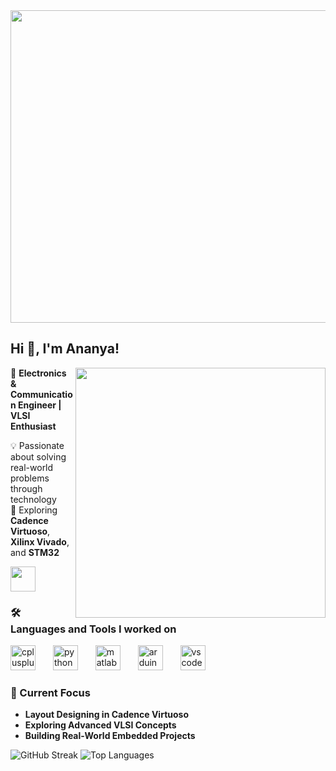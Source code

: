 
<img align="center" src="https://media3.giphy.com/media/v1.Y2lkPTc5MGI3NjExMng3amgxZmtwajd3ODJzaGN2dzBqNmQ2cGc5cnViMXV2ZHBqZ3d3dyZlcD12MV9pbnRlcm5hbF9naWZfYnlfaWQmY3Q9Zw/ZYZEFjLzOV3fq/giphy.gif" height="500" width="1500" />

## Hi 👋, I'm Ananya! 
<img align="right" src="https://media1.giphy.com/media/v1.Y2lkPTc5MGI3NjExNjB2YTE0YTA3bDkxNGM0YWMyNHFxdm9nOHYyb21hc2JjOTk0a2l0ZyZlcD12MV9pbnRlcm5hbF9naWZfYnlfaWQmY3Q9Zw/rwB9IjV1zYcRa/giphy.gif" height="400" width="400" />

🚀 **Electronics & Communication Engineer | VLSI Enthusiast**  

💡 Passionate about solving real-world problems through technology  
🔬 Exploring **Cadence Virtuoso**, **Xilinx Vivado**, and **STM32**  

[<img src="https://cdn.jsdelivr.net/gh/devicons/devicon/icons/linkedin/linkedin-original.svg" height="40">](https://www.linkedin.com/in/ananya)



### 🛠️ Languages and Tools I worked on

<div align="left">
  <!-- img src="https://img.shields.io/badge/Verilog-8A2BE2?style=for-the-badge&logo=verilog&logoColor=white&shape=circle" />
  <img width="10" /-->
  <!--img src="https://img.shields.io/badge/STM32-03234B?style=for-the-badge&logo=stmicroelectronics&logoColor=white&shape=circle" />
  <img width="10" /-->
  <img src="https://cdn.jsdelivr.net/gh/devicons/devicon/icons/cplusplus/cplusplus-original.svg" height="40" alt="cplusplus logo"  />
  <img width="20" />
  <img src="https://cdn.jsdelivr.net/gh/devicons/devicon/icons/python/python-original.svg" height="40" alt="python logo"  />
  <img width="20" />
  <img src="https://cdn.jsdelivr.net/gh/devicons/devicon/icons/matlab/matlab-original.svg" height="40" alt="matlab logo"  />
  <img width="20" />
  <img src="https://cdn.jsdelivr.net/gh/devicons/devicon/icons/arduino/arduino-original.svg" height="40" alt="arduino logo"  />
  <img width="20" />
  <img src="https://cdn.jsdelivr.net/gh/devicons/devicon/icons/vscode/vscode-original.svg" height="40" alt="vscode logo"  />
  <img width="20" /> 
</div>


### 📌 Current Focus
- **Layout Designing in Cadence Virtuoso**
- **Exploring Advanced VLSI Concepts**
- **Building Real-World Embedded Projects**

![GitHub Streak](https://github-readme-streak-stats.herokuapp.com/?user=Ananya3511&theme=light) 
![Top Languages](https://github-readme-stats.vercel.app/api/top-langs/?username=Ananya3511&layout=compact&theme=light)



